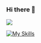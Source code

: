 ### Hi there 👋
<div style="display: flex, justify-content: center">
  <img src="https://raw.githubusercontent.com/iampavangandhi/iampavangandhi/master/gifs/coder.gif" />
</div>

<!--
**DiegoAlejandroVera/DiegoAlejandroVera** is a ✨ _special_ ✨ repository because its `README.md` (this file) appears on your GitHub profile.

Here are some ideas to get you started:  

- 🔭 I’m currently working on ...
- 🌱 I’m currently learning ...
- 👯 I’m looking to collaborate on ...
- 🤔 I’m looking for help with ...
- 💬 Ask me about ...
- 📫 How to reach me: ...
- 😄 Pronouns: ...
- ⚡ Fun fact: ...
-->

[![My Skills](https://skillicons.dev/icons?i=js,html,css,ruby,rails)](https://skillicons.dev)

